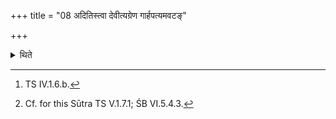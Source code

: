 +++
title = "08 अदितिस्त्वा देवीत्यग्रेण गार्हपत्यमवटङ्"

+++

<details><summary>थिते</summary>

8. Having dug a pit to the east of the Gārhapatya with aditistvā devī,[^1] then having spread red-burning materials in it, he places the fire-pan in it with devānāṁ tvā patnīḥ.[^2]   

[^1]: TS IV.1.6.b.  

[^2]: Cf. for this Sūtra TS V.1.7.1; ŚB VI.5.4.3.  
</details>
